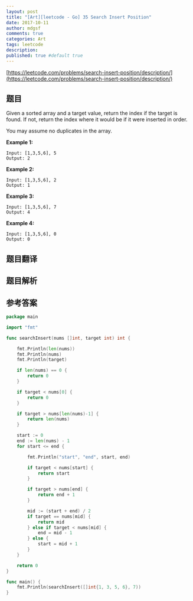 ```yaml
---
layout: post
title: "[Art][leetcode - Go] 35 Search Insert Position"
date: 2017-10-11
author: mdgsf
comments: true
categories: Art
tags: leetcode
description:
published: true #default true
---
```


[https://leetcode.com/problems/search-insert-position/description/](https://leetcode.com/problems/search-insert-position/description/)

## 题目

Given a sorted array and a target value, return the index if the target is found. If not, return the index where it would be if it were inserted in order.

You may assume no duplicates in the array.

**Example 1:**

```
Input: [1,3,5,6], 5
Output: 2
```

**Example 2:**

```
Input: [1,3,5,6], 2
Output: 1
```

**Example 3:**

```
Input: [1,3,5,6], 7
Output: 4
```

**Example 4:**

```
Input: [1,3,5,6], 0
Output: 0
```

## 题目翻译

## 题目解析

## 参考答案

```go
package main

import "fmt"

func searchInsert(nums []int, target int) int {

	fmt.Println(len(nums))
	fmt.Println(nums)
	fmt.Println(target)

	if len(nums) == 0 {
		return 0
	}

	if target < nums[0] {
		return 0
	}

	if target > nums[len(nums)-1] {
		return len(nums)
	}

	start := 0
	end := len(nums) - 1
	for start <= end {

		fmt.Println("start", "end", start, end)

		if target < nums[start] {
			return start
		}

		if target > nums[end] {
			return end + 1
		}

		mid := (start + end) / 2
		if target == nums[mid] {
			return mid
		} else if target < nums[mid] {
			end = mid - 1
		} else {
			start = mid + 1
		}
	}

	return 0
}

func main() {
	fmt.Println(searchInsert([]int{1, 3, 5, 6}, 7))
}
```

